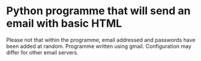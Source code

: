 # Python programme that will send an email with basic HTML

Please not that within the programme, email addressed and passwords have been added at random. Programme written using gmail. Configuration may differ for other email servers.
